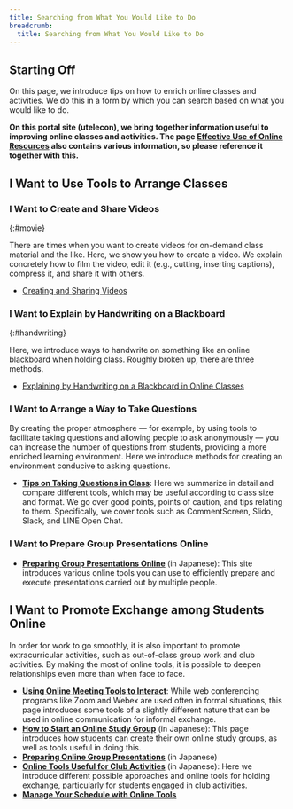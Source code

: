 ```yaml
---
title: Searching from What You Would Like to Do
breadcrumb:
  title: Searching from What You Would Like to Do
---
```


## Starting Off

On this page, we introduce tips on how to enrich online classes and activities.  We do this in a form by which you can search based on what you would like to do.

**On this portal site (utelecon), we bring together information useful to improving online classes and activities. The page [Effective Use of Online Resources](/en/online/) also contains various information, so please reference it together with this.**

## I Want to Use Tools to Arrange Classes
### I Want to Create and Share Videos
{:#movie}

There are times when you want to create videos for on-demand class material and the like. Here, we show you how to create a video. We explain concretely how to film the video, edit it (e.g., cutting, inserting captions), compress it, and share it with others.

* [Creating and Sharing Videos](/en/articles/create_share_movie/)

### I Want to Explain by Handwriting on a Blackboard
{:#handwriting}

Here, we introduce ways to handwrite on something like an online blackboard when holding class. Roughly broken up, there are three methods.

* [Explaining by Handwriting on a Blackboard in Online Classes](handwriting/)

### I Want to Arrange a Way to Take Questions
By creating the proper atmosphere — for example, by using tools to facilitate taking questions and allowing people to ask anonymously — you can increase the number of questions from students, providing a more enriched learning environment. Here we introduce methods for creating an environment conducive to asking questions.

- **[Tips on Taking Questions in Class](/en/articles/question-tools/)**: Here we summarize in detail and compare different tools, which may be useful according to class size and format.  We go over good points, points of caution, and tips relating to them. Specifically, we cover tools such as CommentScreen, Slido, Slack, and LINE Open Chat.

### I Want to Prepare Group Presentations Online

- **[Preparing Group Presentations Online](/articles/group-presentation/)** (in Japanese): This site introduces various online tools you can use to efficiently prepare and execute presentations carried out by multiple people.


## I Want to Promote Exchange among Students Online

In order for work to go smoothly, it is also important to promote extracurricular activities, such as out-of-class group work and club activities. By making the most of online tools, it is possible to deepen relationships even more than when face to face.

- **[Using Online Meeting Tools to Interact](/en/articles/online-interaction/)**: While web conferencing programs like Zoom and Webex are used often in formal situations, this page introduces some tools of a slightly different nature that can be used in online communication for informal exchange.
- **[How to Start an Online Study Group](/articles/student-communication/)** (in Japanese): This page introduces how students can create their own online study groups, as well as tools useful in doing this.
- **[Preparing Online Group Presentations](/articles/group-presentation/)** (in Japanese)
- **[Online Tools Useful for Club Activities](/articles/club-activity/)** (in Japanese): Here we introduce different possible approaches and online tools for holding exchange, particularly for students engaged in club activities.
- **[Manage Your Schedule with Online Tools](/articles/en/schedule-management/)**
